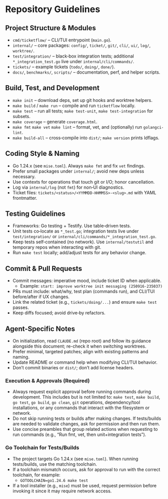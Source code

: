 # Repository Guidelines

## Project Structure & Modules
- `cmd/ticketflow/` – CLI/TUI entrypoint (`main.go`).
- `internal/` – core packages: `config/`, `ticket/`, `git/`, `cli/`, `ui/`, `log/`, `worktree/`.
- `test/integration/` – black‑box integration tests; additional `*_integration_test.go` live under `internal/cli/commands/`.
- `tickets/` – example tickets (`todo/`, `doing/`, `done/`).
- `docs/`, `benchmarks/`, `scripts/` – documentation, perf, and helper scripts.

## Build, Test, and Development
- `make init` – download deps, set up git hooks and worktree helpers.
- `make build` / `make run` – compile and run `ticketflow` locally.
- `make test` – run all tests; `make test-unit`, `make test-integration` for subsets.
- `make coverage` – generate `coverage.html`.
- `make fmt` `make vet` `make lint` – format, vet, and (optionally) run `golangci-lint`.
- `make build-all` – cross‑compile into `dist/`; `make version` prints ldflags.

## Coding Style & Naming
- Go 1.24.x (see `mise.toml`). Always `make fmt` and fix `vet` findings.
- Prefer small packages under `internal/`; avoid new deps unless necessary.
- Use contexts for operations that touch git or I/O; honor cancellation.
- Log via `internal/log` (not `fmt`) for non‑UI diagnostics.
- Ticket files: `tickets/<status>/<YYMMDD-HHMMSS>-<slug>.md` with YAML frontmatter.

## Testing Guidelines
- Frameworks: Go testing + Testify. Use table‑driven tests.
- Unit tests co‑locate as `*_test.go`; integration tests live under `test/integration/` or `internal/cli/commands/*_integration_test.go`.
- Keep tests self‑contained (no network). Use `internal/testutil` and temporary repos when interacting with git.
- Run `make test` locally; add/adjust tests for any behavior change.

## Commit & Pull Requests
- Commit messages: imperative mood, include ticket ID when applicable.
  - Example: `start: improve worktree init messaging (250916-235037)`
- PRs must include: what/why, test plan (commands run), and CLI/TUI before/after if UX changes.
- Link the related ticket (e.g., `tickets/doing/...`) and ensure `make test` passes.
- Keep diffs focused; avoid drive‑by refactors.

## Agent-Specific Notes
- On initialization, read `CLAUDE.md` (repo root) and follow its guidance alongside this document; re-check it when switching worktrees.
- Prefer minimal, targeted patches; align with existing patterns and naming.
- Update README or command help when modifying CLI/TUI behavior.
- Don’t commit binaries or `dist/`; don’t add license headers.

### Execution & Approvals (Required)
- Always request explicit approval before running commands during development. This includes but is not limited to: `make test`, `make build`, `go test`, `go build`, `go clean`, `git` operations, dependency/tool installations, or any commands that interact with the filesystem or network.
- Do not skip running tests or builds after making changes. If tests/builds are needed to validate changes, ask for permission and then run them.
- Use concise preambles that group related actions when requesting to run commands (e.g., “Run fmt, vet, then unit+integration tests”).

### Go Toolchain for Tests/Builds
- The project targets Go 1.24.x (see `mise.toml`). When running tests/builds, use the matching toolchain.
- If a toolchain mismatch occurs, ask for approval to run with the correct toolchain, for example:
  - `GOTOOLCHAIN=go1.24.6 make test`
- If a tool installer (e.g., `mise`) must be used, request permission before invoking it since it may require network access.
